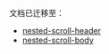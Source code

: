 文档已迁移至：

- [nested-scroll-header](nested-scroll-header.md)
- [nested-scroll-body](nested-scroll-body.md)
